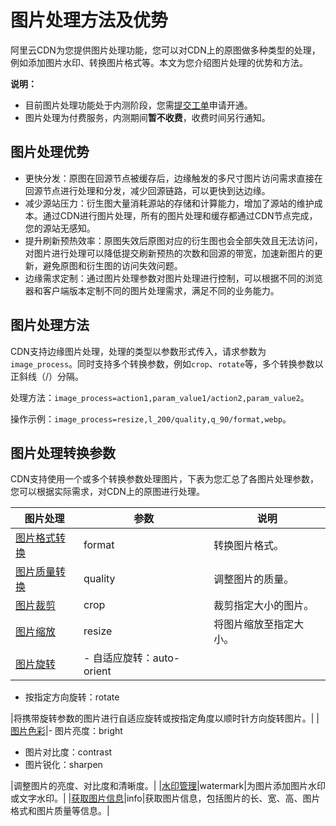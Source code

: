 # 图片处理方法及优势

阿里云CDN为您提供图片处理功能，您可以对CDN上的原图做多种类型的处理，例如添加图片水印、转换图片格式等。本文为您介绍图片处理的优势和方法。

**说明：**

-   目前图片处理功能处于内测阶段，您需[提交工单](https://selfservice.console.aliyun.com/ticket/createIndex)申请开通。
-   图片处理为付费服务，内测期间**暂不收费**，收费时间另行通知。

## 图片处理优势

-   更快分发：原图在回源节点被缓存后，边缘触发的多尺寸图片访问需求直接在回源节点进行处理和分发，减少回源链路，可以更快到达边缘。
-   减少源站压力：衍生图大量消耗源站的存储和计算能力，增加了源站的维护成本。通过CDN进行图片处理，所有的图片处理和缓存都通过CDN节点完成，您的源站无感知。
-   提升刷新预热效率：原图失效后原图对应的衍生图也会全部失效且无法访问，对图片进行处理可以降低提交刷新预热的次数和回源的带宽，加速新图片的更新，避免原图和衍生图的访问失效问题。
-   边缘需求定制：通过图片处理参数对图片处理进行控制，可以根据不同的浏览器和客户端版本定制不同的图片处理需求，满足不同的业务能力。

## 图片处理方法

CDN支持边缘图片处理，处理的类型以参数形式传入，请求参数为`image_process`。同时支持多个转换参数，例如`crop`、`rotate`等，多个转换参数以正斜线（/）分隔。

处理方法：`image_process=action1,param_value1/action2,param_value2`。

操作示例：`image_process=resize,l_200/quality,q_90/format,webp`。

## 图片处理转换参数

CDN支持使用一个或多个转换参数处理图片，下表为您汇总了各图片处理参数，您可以根据实际需求，对CDN上的原图进行处理。

|图片处理|参数|说明|
|----|--|--|
|[图片格式转换](/cn.zh-CN/域名管理/性能优化/图片处理/图片格式转换.md)|format|转换图片格式。|
|[图片质量转换](/cn.zh-CN/域名管理/性能优化/图片处理/图片质量转换.md)|quality|调整图片的质量。|
|[图片裁剪](/cn.zh-CN/域名管理/性能优化/图片处理/图片裁剪.md)|crop|裁剪指定大小的图片。|
|[图片缩放](/cn.zh-CN/域名管理/性能优化/图片处理/图片缩放.md)|resize|将图片缩放至指定大小。|
|[图片旋转](/cn.zh-CN/域名管理/性能优化/图片处理/图片旋转.md)|-   自适应旋转：auto-orient
-   按指定方向旋转：rotate

|将携带旋转参数的图片进行自适应旋转或按指定角度以顺时针方向旋转图片。|
|[图片色彩](/cn.zh-CN/域名管理/性能优化/图片处理/图片色彩.md)|-   图片亮度：bright
-   图片对比度：contrast
-   图片锐化：sharpen

|调整图片的亮度、对比度和清晰度。|
|[水印管理](/cn.zh-CN/域名管理/性能优化/图片处理/水印管理.md)|watermark|为图片添加图片水印或文字水印。|
|[获取图片信息](/cn.zh-CN/域名管理/性能优化/图片处理/获取图片信息.md)|info|获取图片信息，包括图片的长、宽、高、图片格式和图片质量等信息。|

